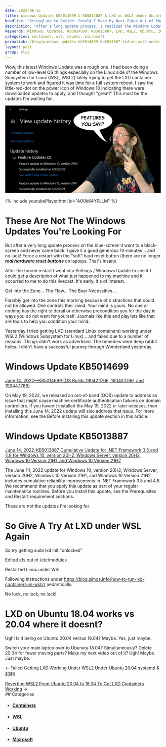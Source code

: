 ```yaml
---
date: 2022-06-15
title: Windows Updates KB5014699 & KB5013887 & LXD on WSL2 Under Ubuntu 20.04
headline: "Struggling to Decide: Should I Make My Next Video Out of the Arts?"
description: "After a long update process, I realized the Windows Updates I had downloaded weren't what I was looking for. I then tried to get LXD running under WSL2 on Ubuntu 20.04 but was unsuccessful. Switching to Ubuntu 18.04 allowed me to get LXD running, but now I'm faced with a difficult decision: do I make my next video out of the arts? Read my blog post to find out what I decide!"
keywords: Windows, Updates, KB5014699, KB5013887, LXD, WSL2, Ubuntu, 20.04, 18.04, Update Process, Forced Restart, Video, Arts, Decision, Commit
categories: container, wsl, ubuntu, microsoft
permalink: /blog/windows-updates-kb5014699-kb5013887-lxd-on-wsl2-under-ubuntu-20-04/
layout: post
group: blog
---
```



Wow, this latest Windows Update was a rough one. I had been doing a number of
low-level OS things especially on the Linux side of the Windows Subsystem for
Linux (WSL, WSL2) lately trying to get the LXD container system to work and
figured it was time for a full system reboot. I saw the little-red-dot on the
power icon of Windows 10 indicating there were downloaded updates to apply, and
I thought "great!" This must be the updates I'm waiting for.

![21H2 View Update History Windows Feature Updates](/assets/images/21H2-view-update-history-windows-feature-updates.JPG)

{% include youtubePlayer.html id="AO0k64YPJLM" %}

# These Are Not The Windows Updates You're Looking For

But after a very long update process on the blue-screen it went to a
black-screen and never came back. I gave it a good generous 10-minutes... and
no luck! Force a restart with the "soft" hard reset button (there are no longer
***real hardware reset buttons*** on laptops. That's insane.

After the forced restart I went into Settings / Windows Update to see if I
could get a description of what just happened to my machine and it occurred to
me to do this livecast. It's early. It's of interest.

Get into the Zone... The Flow... The Bear Necessities...

Forcibly get into the zone this morning because of distractions that could not
be allowed. One controls their mind. Your mind is yours. No one or nothing has
the right to derail or otherwise precondition you for the day in ways you do
not want for yourself. Journals like this and playlists like that are tools to
help you condition your mind.

Yesterday I tried getting LXD (standard Linux containers) working under WSL2
(Windows Subsystem for Linux)... and failed due to a number of reasons. Things
didn't work as advertised. The remedies were deep rabbit holes. I didn't have a
successful journey through Wonderland yesterday.

# Windows Update KB5014699

[June 14, 2022—KB5014699 (OS Builds 19042.1766, 19043.1766, and 19044.1766)](https://support.microsoft.com/en-us/topic/june-14-2022-kb5014699-os-builds-19042-1766-19043-1766-and-19044-1766-5c81d49d-0b6e-4808-9485-1f54e5d1bb15)

On May 19, 2022, we released an out-of-band (OOB) update to address an issue
that might cause machine certificate authentication failures on domain
controllers. If you haven't installed the May 19, 2022 or later releases, then
installing this June 14, 2022 update will also address that issue. For more
information, see the Before installing this update section in this article.

# Windows Update KB5013887

[June 14, 2022-KB5013887 Cumulative Update for .NET Framework 3.5 and 4.8 for Windows 10, version 20H2, Windows Server, version 20H2, Windows 10 Version 21H1, and Windows 10 Version 21H2](https://support.microsoft.com/en-us/topic/june-14-2022-kb5013887-cumulative-update-for-net-framework-3-5-and-4-8-for-windows-10-version-20h2-windows-server-version-20h2-windows-10-version-21h1-and-windows-10-version-21h2-b3bba918-9e0e-49cf-81e4-ab86ab7f76b6)

The June 14, 2022 update for Windows 10, version 20H2, Windows Server, version
20H2, Windows 10 Version 21H1, and Windows 10 Version 21H2 includes cumulative
reliability improvements in .NET Framework 3.5 and 4.8. We recommend that you
apply this update as part of your regular maintenance routines. Before you
install this update, see the Prerequisites and Restart requirement sections.

These are not the updates I'm looking for.

# So Give A Try At LXD under WSL Again

So try getting sudo lxd init "unlocked"

Edited zfs out of /etc/modules

Restarted Linux under WSL

Following instructions under https://blog.simos.info/how-to-run-lxd-containers-in-wsl2/
pedantically.

No luck, no luck, no luck!

# LXD on Ubuntu 18.04 works vs 20.04 where it doesnt?

Ugh! Is it being on Ubuntu 20.04 versus 18.04? Maybe. Yes, just maybe.

Switch your main laptop over to Ubunutu 18.04? Simultaneously? Delete 20.04 for
fewer moving parts? Make my next video out of it? Ugh! Maybe. Just maybe.


<div class="arrow-links"><div class="post-nav-prev"><span class="arrow">&larr;&nbsp;</span><a href="/blog/failed-getting-lxd-working-under-wsl2-under-ubuntu-20-04-systemd-snap/">Failed Getting LXD Working Under WSL2 Under Ubuntu 20.04 systemd & snap</a></div> &nbsp; <div class="post-nav-next"><a href="/blog/reverting-wsl2-from-ubuntu-20-04-to-18-04-to-get-lxd-containers-working/">Reverting WSL2 From Ubuntu 20.04 to 18.04 To Get LXD Containers Working</a><span class="arrow">&nbsp;&rarr;</span></div></div>
## Categories

<ul>
<li><h4><a href='/container/'>Containers</a></h4></li>
<li><h4><a href='/wsl/'>WSL</a></h4></li>
<li><h4><a href='/ubuntu/'>Ubuntu</a></h4></li>
<li><h4><a href='/microsoft/'>Microsoft</a></h4></li></ul>